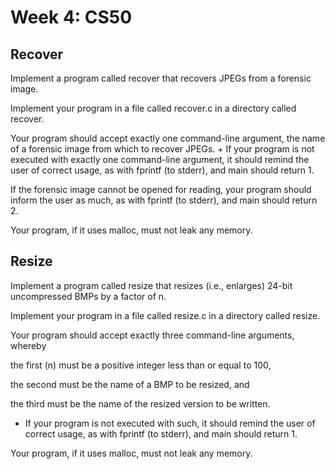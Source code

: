 # Week 4: CS50

## Recover

Implement a program called recover that recovers JPEGs from a forensic image.

Implement your program in a file called recover.c in a directory called recover.

Your program should accept exactly one command-line argument, the name of a forensic image from which to recover JPEGs. + If your program is not executed with exactly one command-line argument, it should remind the user of correct usage, as with fprintf (to stderr), and main should return 1.

If the forensic image cannot be opened for reading, your program should inform the user as much, as with fprintf (to stderr), and  main should return 2.

Your program, if it uses malloc, must not leak any memory.

## Resize

Implement a program called resize that resizes (i.e., enlarges) 24-bit uncompressed BMPs by a factor of n.

Implement your program in a file called resize.c in a directory called resize.

Your program should accept exactly three command-line arguments, whereby

the first (n) must be a positive integer less than or equal to 100,

the second must be the name of a BMP to be resized, and

the third must be the name of the resized version to be written.

+ If your program is not executed with such, it should remind the user of correct usage, as with fprintf (to stderr), and main should return 1.

Your program, if it uses malloc, must not leak any memory.
